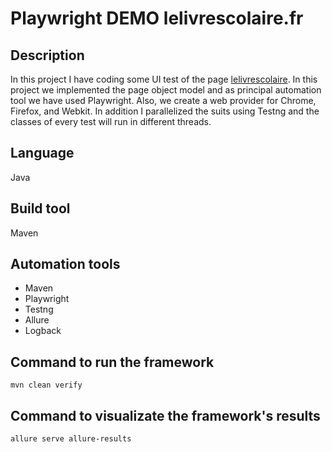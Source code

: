 # Playwright DEMO lelivrescolaire.fr

## Description

In this project I have coding some UI test of the page [lelivrescolaire](https://www.lelivrescolaire.fr/page/58083169). In this project we implemented the page object model and as principal automation tool we have used Playwright. Also, we create a web provider for Chrome, Firefox, and Webkit. In addition I parallelized the suits using Testng and the classes of every test will run in different threads.

## Language

Java

## Build tool

Maven

## Automation tools

- Maven
- Playwright
- Testng
- Allure
- Logback

## Command to run the framework

```
mvn clean verify
```

## Command to visualizate the framework's results

```
allure serve allure-results
```
